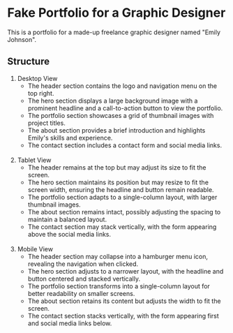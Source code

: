 # Fake Portfolio for a Graphic Designer

This is a portfolio for a made-up freelance graphic designer named "Emily Johnson".

## Structure

<ol>
  <li>
    Desktop View   
      <ul>
        <li>The header section contains the logo and navigation menu on the top right.</li>
        <li>The hero section displays a large background image with a prominent headline and a call-to-action button to view the portfolio.</li>
        <li>The portfolio section showcases a grid of thumbnail images with project titles.</li>
        <li>The about section provides a brief introduction and highlights Emily's skills and experience.</li>
        <li>The contact section includes a contact form and social media links.</li>
      </ul>
  </li>
<br>
  <li>
    Tablet View
      <ul>
        <li>The header remains at the top but may adjust its size to fit the screen.</li>
        <li>The hero section maintains its position but may resize to fit the screen width, ensuring the headline and button remain readable.</li>
        <li>The portfolio section adapts to a single-column layout, with larger thumbnail images.</li>
        <li>The about section remains intact, possibly adjusting the spacing to maintain a balanced layout.</li>
        <li>The contact section may stack vertically, with the form appearing above the social media links.</li>
      </ul>
  </li>
<br>
  <li>
    Mobile View
      <ul>
        <li>The header section may collapse into a hamburger menu icon, revealing the navigation when clicked.</li>
        <li>The hero section adjusts to a narrower layout, with the headline and button centered and stacked vertically.</li>
        <li>The portfolio section transforms into a single-column layout for better readability on smaller screens.</li>
        <li>The about section retains its content but adjusts the width to fit the screen.</li>
        <li>The contact section stacks vertically, with the form appearing first and social media links below.</li>
      </ul>
  </li>
</ol>
